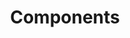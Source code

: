 ---
layout: draft
title: Components
title_nav: Components
description: This section shows you how to add a custom button to the Tiny 5.0 toolbar.
keywords: toolbar toolbarbuttons buttons toolbarbuttonsapi
---